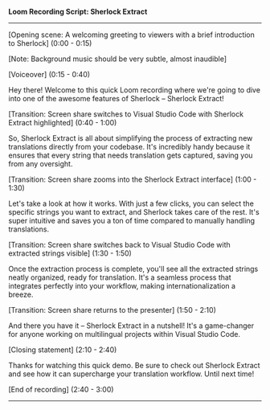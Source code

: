 **Loom Recording Script: Sherlock Extract**

---

[Opening scene: A welcoming greeting to viewers with a brief introduction to Sherlock] (0:00 - 0:15)

[Note: Background music should be very subtle, almost inaudible]

[Voiceover] (0:15 - 0:40)

Hey there! Welcome to this quick Loom recording where we're going to dive into one of the awesome features of Sherlock – Sherlock Extract!

[Transition: Screen share switches to Visual Studio Code with Sherlock Extract highlighted] (0:40 - 1:00)

So, Sherlock Extract is all about simplifying the process of extracting new translations directly from your codebase. It's incredibly handy because it ensures that every string that needs translation gets captured, saving you from any oversight.

[Transition: Screen share zooms into the Sherlock Extract interface] (1:00 - 1:30)

Let's take a look at how it works. With just a few clicks, you can select the specific strings you want to extract, and Sherlock takes care of the rest. It's super intuitive and saves you a ton of time compared to manually handling translations.

[Transition: Screen share switches back to Visual Studio Code with extracted strings visible] (1:30 - 1:50)

Once the extraction process is complete, you'll see all the extracted strings neatly organized, ready for translation. It's a seamless process that integrates perfectly into your workflow, making internationalization a breeze.

[Transition: Screen share returns to the presenter] (1:50 - 2:10)

And there you have it – Sherlock Extract in a nutshell! It's a game-changer for anyone working on multilingual projects within Visual Studio Code.

[Closing statement] (2:10 - 2:40)

Thanks for watching this quick demo. Be sure to check out Sherlock Extract and see how it can supercharge your translation workflow. Until next time!

[End of recording] (2:40 - 3:00)

---
